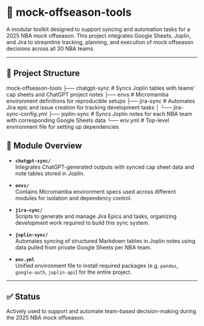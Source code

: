 # 🏀 mock-offseason-tools

A modular toolkit designed to support syncing and automation tasks for a 2025 NBA mock offseason. This project integrates Google Sheets, Joplin, and Jira to streamline tracking, planning, and execution of mock offseason decisions across all 30 NBA teams.

---

## 📁 Project Structure
mock-offseason-tools
├── chatgpt-sync # Syncs Joplin tables with teams' cap sheets and ChatGPT project notes
├── envs # Micromamba environment definitions for reproducible setups
├── jira-sync # Automates Jira epic and issue creation for tracking development tasks
│ └── jira-sync-config.yml
├── joplin-sync # Syncs Joplin notes for each NBA team with corresponding Google Sheets data
└── env.yml # Top-level environment file for setting up dependencies

## 🧩 Module Overview

- **`chatgpt-sync/`**  
  Integrates ChatGPT-generated outputs with synced cap sheet data and note tables stored in Joplin.

- **`envs/`**  
  Contains Micromamba environment specs used across different modules for isolation and dependency control.

- **`jira-sync/`**  
  Scripts to generate and manage Jira Epics and tasks, organizing development work required to build this sync system.

- **`joplin-sync/`**  
  Automates syncing of structured Markdown tables in Joplin notes using data pulled from private Google Sheets per NBA team.

- **`env.yml`**  
  Unified environment file to install required packages (e.g. `pandas`, `google-auth`, `joplin-api`) for the entire project.

---

## ✅ Status

Actively used to support and automate team-based decision-making during the 2025 NBA mock offseason.
